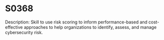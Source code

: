 # S0368
Description: Skill to use risk scoring to inform performance-based and cost-effective approaches to help organizations to identify, assess, and manage cybersecurity risk.
